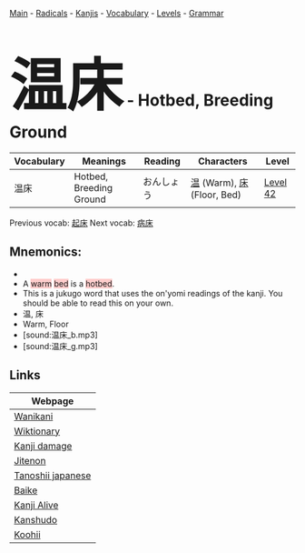 <style> bigfont {font-size: 100px}</style>
[Main](../README.md) -
[Radicals](../radicals.md) -
[Kanjis](../kanjis.md) -
[Vocabulary](../vocabulary.md) -
[Levels](../levels.md) -
[Grammar](../grammar.md)
# <bigfont> 温床</bigfont> - Hotbed, Breeding Ground 

| Vocabulary | Meanings | Reading | Characters | Level |
| --- | --- | --- | --- | --- |
| 温床 | Hotbed, Breeding Ground | おんしょう |  [温](../kanjis/温.md) (Warm), [床](../kanjis/床.md) (Floor, Bed) | [Level 42](../levels/wk_level42.md) |

Previous vocab: [起床](起床.md) Next vocab: [病床](病床.md) 

## Mnemonics:

* 
* A <span style="background-color:#ffcccb"> warm</span> <span style="background-color:#ffcccb"> bed</span> is a <span style="background-color:#ffcccb"> hotbed</span>. 
* This is a jukugo word that uses the on'yomi readings of the kanji. You should be able to read this on your own.
* 温, 床
* Warm, Floor
* [sound:温床_b.mp3]
* [sound:温床_g.mp3]


## Links 

| Webpage |
| --- |
| [Wanikani          ](https://www.wanikani.com/kanji/温床) |
| [Wiktionary        ](https://en.wiktionary.org/wiki/温床) |
| [Kanji damage      ](http://www.kanjidamage.com/kanji/search?utf8=✓&q=温床) |
| [Jitenon           ](https://jitenon.com/kanji/温床) |
| [Tanoshii japanese ](https://www.tanoshiijapanese.com/dictionary/kanji.cfm?k=温床) |
| [Baike             ](https://baike.baidu.com/item/温床) |
| [Kanji Alive       ](https://app.kanjialive.com/温床) |
| [Kanshudo          ](https://www.kanshudo.com/searchmn?q=温床) |
| [Koohii            ](https://kanji.koohii.com/study/kanji/温床) |
